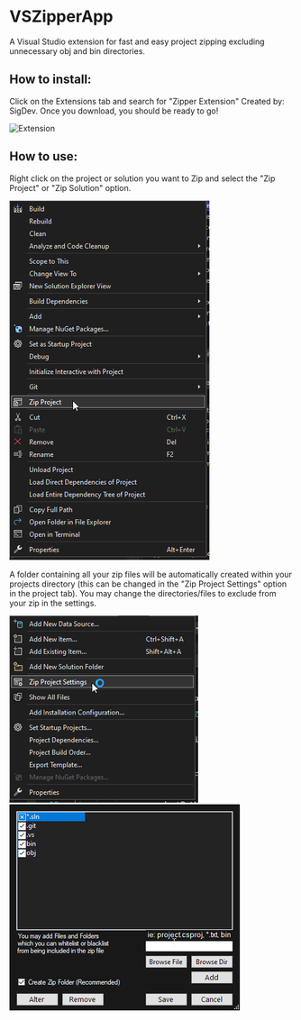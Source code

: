 # VSZipperApp
A Visual Studio extension for fast and easy project zipping excluding unnecessary obj and bin directories.

## How to install:
Click on the Extensions tab and search for "Zipper Extension" Created by: SigDev. Once you download, you should be ready to go!

![Extension](Images/Exntesion.png)

## How to use:
Right click on the project or solution you want to Zip and select the "Zip Project" or "Zip Solution" option.

![ZipProject](Images/ZipProject.png)

A folder containing all your zip files will be automatically created within your projects directory
(this can be changed in the "Zip Project Settings" option in the project tab).
You may change the directories/files to exclude from your zip in the settings.

![Settings Tab](Images/ZipSettingsTab.png)
![Settings](Images/SettingsForm.png)